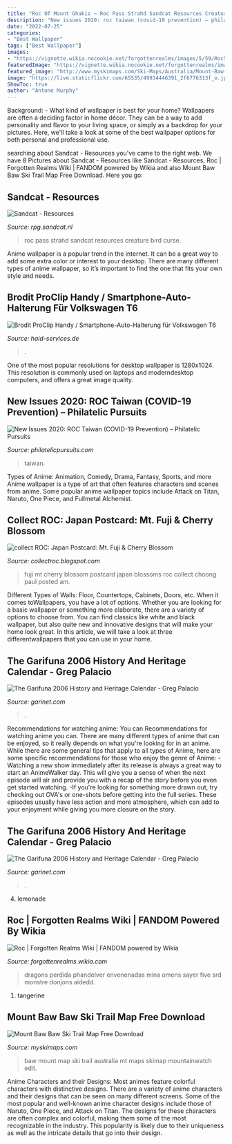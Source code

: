 ```yaml
---
title: "Roc Of Mount Ghakis ~ Roc Pass Strahd Sandcat Resources Creature Bird Curse"
description: "New issues 2020: roc taiwan (covid-19 prevention) – philatelic pursuits"
date: "2022-07-25"
categories:
- "Best Wallpaper"
tags: ["Best Wallpaper"]
images:
- "https://vignette.wikia.nocookie.net/forgottenrealms/images/5/59/Roc5e.png/revision/latest?cb=20171010154245"
featuredImage: "https://vignette.wikia.nocookie.net/forgottenrealms/images/5/59/Roc5e.png/revision/latest?cb=20171010154245"
featured_image: "http://www.myskimaps.com/Ski-Maps/Australia/Mount-Baw-Baw-Ski-Trail-Map-2019.jpg"
image: "https://live.staticflickr.com/65535/49934446391_2f6776313f_o.jpg"
ShowToc: true
author: "Antone Murphy"
---
```



Background: - What kind of wallpaper is best for your home?
Wallpapers are often a deciding factor in home décor. They can be a way to add personality and flavor to your living space, or simply as a backdrop for your pictures. Here, we'll take a look at some of the best wallpaper options for both personal and professional use.

	

		
searching about Sandcat - Resources you've came to the right web. We have 8 Pictures about Sandcat - Resources like Sandcat - Resources, Roc | Forgotten Realms Wiki | FANDOM powered by Wikia and also Mount Baw Baw Ski Trail Map Free Download. Here you go:
		
    
## Sandcat - Resources

<img loading=lazy src="https://rpg.sandcat.nl/cos2017/resources/tsolenka_pass_with_roc.jpg" onerror="this.onerror=null;this.src='https://tse2.mm.bing.net/th?id=OIP.O4GBCHbjUX_DwZ6osamduQHaFR&amp;pid=15.1';" alt="Sandcat - Resources">

_Source: rpg.sandcat.nl_

>roc pass strahd sandcat resources creature bird curse. 

	

Anime wallpaper is a popular trend in the internet. It can be a great way to add some extra color or interest to your desktop. There are many different types of anime wallpaper, so it’s important to find the one that fits your own style and needs.

    
## Brodit ProClip Handy / Smartphone-Auto-Halterung Für Volkswagen T6

<img loading=lazy src="https://www.haid-services.de/media/images/855588_1_-large.gif" onerror="this.onerror=null;this.src='https://tse3.mm.bing.net/th?id=OIP.ew5rgNe41lyw4hD_v-fO_AAAAA&amp;pid=15.1';" alt="Brodit ProClip Handy / Smartphone-Auto-Halterung für Volkswagen T6">

_Source: haid-services.de_

>. 

	

One of the most popular resolutions for desktop wallpaper is 1280x1024. This resolution is commonly used on laptops and moderndesktop computers, and offers a great image quality.

    
## New Issues 2020: ROC Taiwan (COVID-19 Prevention) – Philatelic Pursuits

<img loading=lazy src="https://live.staticflickr.com/65535/49934446391_2f6776313f_o.jpg" onerror="this.onerror=null;this.src='https://tse2.mm.bing.net/th?id=OIP.hqwUW2LCTqOGt4FWkspOPgHaKr&amp;pid=15.1';" alt="New Issues 2020: ROC Taiwan (COVID-19 Prevention) – Philatelic Pursuits">

_Source: philatelicpursuits.com_

>taiwan. 

	

Types of Anime: Animation, Comedy, Drama, Fantasy, Sports, and more
Anime wallpaper is a type of art that often features characters and scenes from anime. Some popular anime wallpaper topics include Attack on Titan, Naruto, One Piece, and Fullmetal Alchemist.

    
## Collect ROC: Japan Postcard: Mt. Fuji &amp; Cherry Blossom

<img loading=lazy src="https://3.bp.blogspot.com/-pTaRlso8tFI/TdEiC1s0AjI/AAAAAAAAM6A/_hpKPzv7UQs/s1600/wjp-mt-fuji-1a491.jpg" onerror="this.onerror=null;this.src='https://tse3.mm.bing.net/th?id=OIP.PBbQP8rjVJzawv1jCEXQwQHaFG&amp;pid=15.1';" alt="collect ROC: Japan Postcard: Mt. Fuji &amp; Cherry Blossom">

_Source: collectroc.blogspot.com_

>fuji mt cherry blossom postcard japan blossoms roc collect choong paul posted am. 

	

Different Types of Walls: Floor, Countertops, Cabinets, Doors, etc.
When it comes toWallpapers, you have a lot of options. Whether you are looking for a basic wallpaper or something more elaborate, there are a variety of options to choose from. You can find classics like white and black wallpaper, but also quite new and innovative designs that will make your home look great. In this article, we will take a look at three differentwallpapers that you can use in your home.

    
## The Garifuna 2006 History And Heritage Calendar - Greg Palacio

<img loading=lazy src="http://www.garinet.com/webstore/products/cd_coolierebels_tropicalsensation.jpg" onerror="this.onerror=null;this.src='https://tse4.mm.bing.net/th?id=OIP.WVMObzkW2ZXqzGzDzpYNvAAAAA&amp;pid=15.1';" alt="The Garifuna 2006 History and Heritage Calendar - Greg Palacio">

_Source: garinet.com_

>. 

	

Recommendations for watching anime: You can
Recommendations for watching anime you can. There are many different types of anime that can be enjoyed, so it really depends on what you're looking for in an anime. While there are some general tips that apply to all types of Anime, here are some specific recommendations for those who enjoy the genre of Anime: 
-Watching a new show immediately after its release is always a great way to start an AnimeWalker day. This will give you a sense of when the next episode will air and provide you with a recap of the story before you even get started watching. 
-If you're looking for something more drawn out, try checking out OVA's or one-shots before getting into the full series. These episodes usually have less action and more atmosphere, which can add to your enjoyment while giving you more closure on the story.

    
## The Garifuna 2006 History And Heritage Calendar - Greg Palacio

<img loading=lazy src="http://www.garinet.com/webstore/products/video_garifuna_fest_2001.jpg" onerror="this.onerror=null;this.src='https://tse2.mm.bing.net/th?id=OIP.dF38yO0PCj9rGdiqTKNTFQAAAA&amp;pid=15.1';" alt="The Garifuna 2006 History and Heritage Calendar - Greg Palacio">

_Source: garinet.com_

>. 

	

4. lemonade 

    
## Roc | Forgotten Realms Wiki | FANDOM Powered By Wikia

<img loading=lazy src="https://vignette.wikia.nocookie.net/forgottenrealms/images/5/59/Roc5e.png/revision/latest?cb=20171010154245" onerror="this.onerror=null;this.src='https://tse1.mm.bing.net/th?id=OIP.1WFyh16ZZ1DXvmQPbTkpYwHaFs&amp;pid=15.1';" alt="Roc | Forgotten Realms Wiki | FANDOM powered by Wikia">

_Source: forgottenrealms.wikia.com_

>dragons perdida phandelver envenenadas mina omens sayer five srd monstre donjons aidedd. 

	

1. tangerine 

    
## Mount Baw Baw Ski Trail Map Free Download

<img loading=lazy src="http://www.myskimaps.com/Ski-Maps/Australia/Mount-Baw-Baw-Ski-Trail-Map-2019.jpg" onerror="this.onerror=null;this.src='https://tse4.mm.bing.net/th?id=OIP.HBM8OhPAiGkkifZge3vdKQHaFS&amp;pid=15.1';" alt="Mount Baw Baw Ski Trail Map Free Download">

_Source: myskimaps.com_

>baw mount map ski trail australia mt maps skimap mountainwatch edit. 

	

Anime Characters and their Designs: Most animes feature colorful characters with distinctive designs.
There are a variety of anime characters and their designs that can be seen on many different screens. Some of the most popular and well-known anime character designs include those of Naruto, One Piece, and Attack on Titan. The designs for these characters are often complex and colorful, making them some of the most recognizable in the industry. This popularity is likely due to their uniqueness as well as the intricate details that go into their design.

